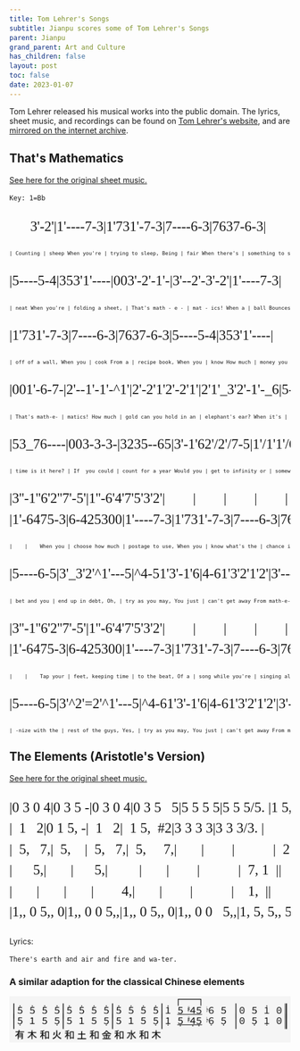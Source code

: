 ```yaml
---
title: Tom Lehrer's Songs
subtitle: Jianpu scores some of Tom Lehrer's Songs
parent: Jianpu
grand_parent: Art and Culture
has_children: false
layout: post
toc: false
date: 2023-01-07
---
```


<style>
@font-face {
    font-family: Jianpu;
    src: url("{{site.webfontdirectory}}/jianpu/JianpuASCII.ttf ");
}
.jianpu {
    font-family: Jianpu;
    line-height: 1.5;
}
.lyrics {
    font-size: 75%
}
@media (min-width: 50rem) {
    .jianpu  {
        font-size: 25px;
    }
    .lyrics {
        font-size: 65%
    }
}
</style>

Tom Lehrer released his musical works into the public domain.
The lyrics, sheet music, and recordings can be found on [Tom Lehrer's website](https://tomlehrersongs.com/),
and are [mirrored on the internet archive](https://archive.org/details/tomlehrersongs).



## That's Mathematics

[See here for the original sheet music.](Lehrer/thats-mathematics-music.pdf)

`Key: 1=Bb`

<pre class="jianpu">
      3'-2'|1'----7-3|1'731'-7-3|7----6-3|7637-6-3|
</pre>
<pre class="lyrics">| Counting | sheep When you're | trying to sleep, Being | fair When there's | something to share, Being |</pre>

<pre class="jianpu">
|5----5-4|353'1'----|003'-2'-1'-|3'--2'-3'-2'|1'----7-3|
</pre>
<pre class="lyrics">| neat When you're | folding a sheet, | That's math - e - | mat - ics! When a | ball Bounces |</pre>

<pre class="jianpu">
|1'731'-7-3|7----6-3|7637-6-3|5----5-4|353'1'----|
</pre>
<pre class="lyrics">| off of a wall, When you | cook From a | recipe book, When you | know How much | money you owe, |</pre>

<pre class="jianpu">
|001'-6-7-|2'--1'-1'-^1'|2'-2'1'2'-2'1'|2'1'_3'2'-1'-_6|5-535-53|
</pre>
<pre class="lyrics">| That's math-e- | matics! How much | gold can you hold in an | elephant's ear? When it's | noon on the moon Then what |</pre>

<pre class="jianpu">
|53_76----|003-3-3-|3235--65|3'-1'62'/2'/7-5|1'/1'1'/647/7/5--|
</pre>
<pre class="lyrics">| time is it here? | If  you could | count for a year Would you | get to infinity or | somewhere in that vicinity? |</pre>

<pre class="jianpu">
|3''-1''6'2''7'-5'|1''-6'4'7'5'3'2'|        |        |        |        |
|1'-6475-3|6-425300|1'----7-3|1'731'-7-3|7----6-3|7637-6-3|
</pre>
<pre class="lyrics">|    |    When you | choose how much | postage to use, When you | know what's the | chance it will snow, When you |</pre>

<pre class="jianpu">
|5----6-5|3'_3'2'^1'---5|^4-51'3'-1'6|4-61'3'2'1'2'|3'-------|1'-000000|
</pre>
<pre class="lyrics">| bet and you | end up in debt, Oh, | try as you may, You just | can't get away From math-e- | mat -    | ics! |</pre>

<pre class="jianpu">
|3''-1''6'2''7'-5'|1''-6'4'7'5'3'2'|        |        |        |        |
|1'-6475-3|6-425300|1'----7-3|1'731'-7-3|7----6-3|7637-6-3|
</pre>
<pre class="lyrics">|    |    Tap your | feet, keeping time | to the beat, Of a | song while you're | singing along, Harmo |</pre>

<pre class="jianpu">
|5----6-5|3'^2'=2'^1'---5|^4-61'3'-1'6|4-61'3'2'1'2'|3'-------|1'----000||
</pre>
<pre class="lyrics">| -nize with the | rest of the guys, Yes, | try as you may, You just | can't get away From math-e-  | mat -    | ics! |</pre>


<!--TODO: Economics lyrics version-->


## The Elements (Aristotle's Version)

[See here for the original sheet music.](Lehrer/Elements-Aristotle.jpeg)

<pre class="jianpu">
|0 3 0 4|0 3 5 -|0 3 0 4|0 3 5   5|5 5 5 5|5 5 5/5. |1 5,/#/4,/5,/b6, 5, |0 5 1' 0||
|  1   2|0 1 5, -|  1   2|  1 5,  #2|3 3 3 3|3 3 3/3. |           |  4 5  ||
|  5,   7,|  5,    |  5,   7,|  5,     7,|       |        |           |  2 3  ||
|      5,|       |      5,|         |       |        |           |  7, 1  ||
|       |       |       |        4,|       |        |           |    1,  ||
|1,, 0 5,, 0|1,, 0 0 5,,|1,, 0 5,, 0|1,, 0 0   5,,|1, 5, 5,, 5,|1, 5, 5,, 5, |1,, 5,,/#/4,,/5,,/b6,, 5,, |0 5,, 1,, 0||
</pre>

Lyrics:

`There's earth and air and fire and wa-ter.`



### A similar adaption for the classical Chinese elements

![Wu Xing Elements Song](Lehrer/TomLehrerWuXing.png)

<!--Need some way to notate the little gracenote flourishes-->

<!--ToDo: Chinese version with five elements
有 木 和 火 和 土 和 金 和 水 和 木

                          [--]
|5' - 5' 5'|5' 5' 5' 5'|5' 5' 5' 5'|1' 5/#/4/5/b6 5 |0 5 1' 0||
|5, - 5, 1|1 5 5, 5|1 5 5, 5|1, 5,/#/4,/5,/b6, 5, |0 5, 1, 0||

有 木 和 火 和 土 和 金 和 水 和 木

                           
|5' 5' 5' 5'|5' 5' 5' 5'|5' 5' 5' 5'|1' 5/#/4/5/b6 5 |0 5 1' 0||
|5, 1 5 5,|5 1 5 5,|5 1 5 5,|1, 5,/#/4,/5,/b6, 5, |0 5, 1, 0||

 

-->